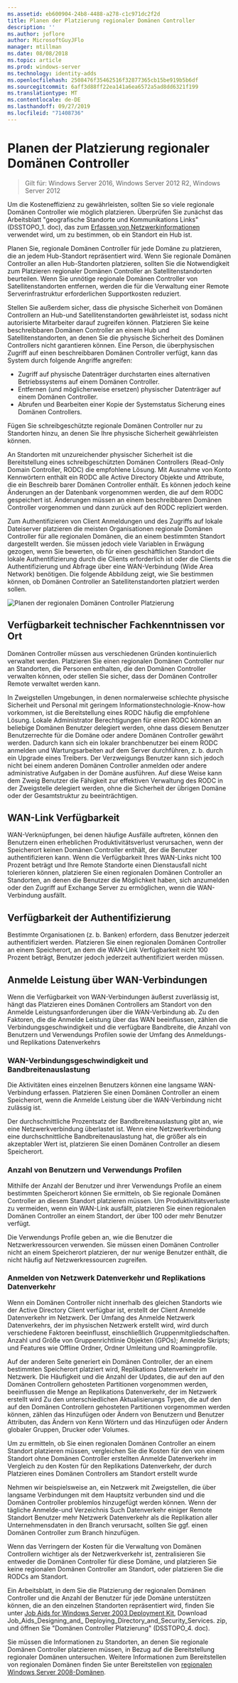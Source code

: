 ```yaml
---
ms.assetid: eb600904-24b8-4488-a278-c1c971dc2f2d
title: Planen der Platzierung regionaler Domänen Controller
description: ''
ms.author: joflore
author: MicrosoftGuyJFlo
manager: mtillman
ms.date: 08/08/2018
ms.topic: article
ms.prod: windows-server
ms.technology: identity-adds
ms.openlocfilehash: 2508476f35462516f32877365cb15be919b5b6df
ms.sourcegitcommit: 6aff3d88ff22ea141a6ea6572a5ad8dd6321f199
ms.translationtype: MT
ms.contentlocale: de-DE
ms.lasthandoff: 09/27/2019
ms.locfileid: "71408736"
---
```

# <a name="planning-regional-domain-controller-placement"></a>Planen der Platzierung regionaler Domänen Controller

>Gilt für: Windows Server 2016, Windows Server 2012 R2, Windows Server 2012

Um die Kosteneffizienz zu gewährleisten, sollten Sie so viele regionale Domänen Controller wie möglich platzieren. Überprüfen Sie zunächst das Arbeitsblatt "geografische Standorte und Kommunikations Links" (DSSTOPO_1. doc), das zum [Erfassen von Netzwerkinformationen](../../ad-ds/plan/Collecting-Network-Information.md) verwendet wird, um zu bestimmen, ob ein Standort ein Hub ist.  
  
Planen Sie, regionale Domänen Controller für jede Domäne zu platzieren, die an jedem Hub-Standort repräsentiert wird. Wenn Sie regionale Domänen Controller an allen Hub-Standorten platzieren, sollten Sie die Notwendigkeit zum Platzieren regionaler Domänen Controller an Satellitenstandorten beurteilen. Wenn Sie unnötige regionale Domänen Controller von Satellitenstandorten entfernen, werden die für die Verwaltung einer Remote Serverinfrastruktur erforderlichen Supportkosten reduziert.  
  
Stellen Sie außerdem sicher, dass die physische Sicherheit von Domänen Controllern an Hub-und Satellitenstandorten gewährleistet ist, sodass nicht autorisierte Mitarbeiter darauf zugreifen können. Platzieren Sie keine beschreibbaren Domänen Controller an einem Hub und Satellitenstandorten, an denen Sie die physische Sicherheit des Domänen Controllers nicht garantieren können. Eine Person, die überphysischen Zugriff auf einen beschreibbaren Domänen Controller verfügt, kann das System durch folgende Angriffe angreifen:  
  
- Zugriff auf physische Datenträger durchstarten eines alternativen Betriebssystems auf einem Domänen Controller.  
- Entfernen (und möglicherweise ersetzen) physischer Datenträger auf einem Domänen Controller.  
- Abrufen und Bearbeiten einer Kopie der Systemstatus Sicherung eines Domänen Controllers.  
  
Fügen Sie schreibgeschützte regionale Domänen Controller nur zu Standorten hinzu, an denen Sie Ihre physische Sicherheit gewährleisten können.  
  
An Standorten mit unzureichender physischer Sicherheit ist die Bereitstellung eines schreibgeschützten Domänen Controllers (Read-Only Domain Controller, RODC) die empfohlene Lösung. Mit Ausnahme von Konto Kennwörtern enthält ein RODC alle Active Directory Objekte und Attribute, die ein Beschreib barer Domänen Controller enthält. Es können jedoch keine Änderungen an der Datenbank vorgenommen werden, die auf dem RODC gespeichert ist. Änderungen müssen an einem beschreibbaren Domänen Controller vorgenommen und dann zurück auf den RODC repliziert werden.  
  
Zum Authentifizieren von Client Anmeldungen und des Zugriffs auf lokale Dateiserver platzieren die meisten Organisationen regionale Domänen Controller für alle regionalen Domänen, die an einem bestimmten Standort dargestellt werden. Sie müssen jedoch viele Variablen in Erwägung gezogen, wenn Sie bewerten, ob für einen geschäftlichen Standort die lokale Authentifizierung durch die Clients erforderlich ist oder die Clients die Authentifizierung und Abfrage über eine WAN-Verbindung (Wide Area Network) benötigen. Die folgende Abbildung zeigt, wie Sie bestimmen können, ob Domänen Controller an Satellitenstandorten platziert werden sollen.  
  
![Planen der regionalen Domänen Controller Platzierung](media/Planning-Regional-Domain-Controller-Placement/49892c8c-2c99-4aab-92ba-808dbc8048e2.gif)  
  
## <a name="onsite-technical-expertise-availability"></a>Verfügbarkeit technischer Fachkenntnissen vor Ort

Domänen Controller müssen aus verschiedenen Gründen kontinuierlich verwaltet werden. Platzieren Sie einen regionalen Domänen Controller nur an Standorten, die Personen enthalten, die den Domänen Controller verwalten können, oder stellen Sie sicher, dass der Domänen Controller Remote verwaltet werden kann.  
  
In Zweigstellen Umgebungen, in denen normalerweise schlechte physische Sicherheit und Personal mit geringem Informationstechnologie-Know-how vorkommen, ist die Bereitstellung eines RODC häufig die empfohlene Lösung. Lokale Administrator Berechtigungen für einen RODC können an beliebige Domänen Benutzer delegiert werden, ohne dass diesem Benutzer Benutzerrechte für die Domäne oder andere Domänen Controller gewährt werden. Dadurch kann sich ein lokaler branchbenutzer bei einem RODC anmelden und Wartungsarbeiten auf dem Server durchführen, z. b. durch ein Upgrade eines Treibers. Der Verzweigungs Benutzer kann sich jedoch nicht bei einem anderen Domänen Controller anmelden oder andere administrative Aufgaben in der Domäne ausführen. Auf diese Weise kann dem Zweig Benutzer die Fähigkeit zur effektiven Verwaltung des RODC in der Zweigstelle delegiert werden, ohne die Sicherheit der übrigen Domäne oder der Gesamtstruktur zu beeinträchtigen.  
  
## <a name="wan-link-availability"></a>WAN-Link Verfügbarkeit

WAN-Verknüpfungen, bei denen häufige Ausfälle auftreten, können den Benutzern einen erheblichen Produktivitätsverlust verursachen, wenn der Speicherort keinen Domänen Controller enthält, der die Benutzer authentifizieren kann. Wenn die Verfügbarkeit Ihres WAN-Links nicht 100 Prozent beträgt und Ihre Remote Standorte einen Dienstausfall nicht tolerieren können, platzieren Sie einen regionalen Domänen Controller an Standorten, an denen die Benutzer die Möglichkeit haben, sich anzumelden oder den Zugriff auf Exchange Server zu ermöglichen, wenn die WAN-Verbindung ausfällt.  
  
## <a name="authentication-availability"></a>Verfügbarkeit der Authentifizierung

Bestimmte Organisationen (z. b. Banken) erfordern, dass Benutzer jederzeit authentifiziert werden. Platzieren Sie einen regionalen Domänen Controller an einem Speicherort, an dem die WAN-Link Verfügbarkeit nicht 100 Prozent beträgt, Benutzer jedoch jederzeit authentifiziert werden müssen.  
  
## <a name="logon-performance-over-wan-links"></a>Anmelde Leistung über WAN-Verbindungen

Wenn die Verfügbarkeit von WAN-Verbindungen äußerst zuverlässig ist, hängt das Platzieren eines Domänen Controllers am Standort von den Anmelde Leistungsanforderungen über die WAN-Verbindung ab. Zu den Faktoren, die die Anmelde Leistung über das WAN beeinflussen, zählen die Verbindungsgeschwindigkeit und die verfügbare Bandbreite, die Anzahl von Benutzern und Verwendungs Profilen sowie der Umfang des Anmeldungs-und Replikations Datenverkehrs  
  
### <a name="wan-link-speed-and-bandwidth-utilization"></a>WAN-Verbindungsgeschwindigkeit und Bandbreitenauslastung

Die Aktivitäten eines einzelnen Benutzers können eine langsame WAN-Verbindung erfassen. Platzieren Sie einen Domänen Controller an einem Speicherort, wenn die Anmelde Leistung über die WAN-Verbindung nicht zulässig ist.  
  
Der durchschnittliche Prozentsatz der Bandbreitenauslastung gibt an, wie eine Netzwerkverbindung überlastet ist. Wenn eine Netzwerkverbindung eine durchschnittliche Bandbreitenauslastung hat, die größer als ein akzeptabler Wert ist, platzieren Sie einen Domänen Controller an diesem Speicherort.  
  
### <a name="number-of-users-and-usage-profiles"></a>Anzahl von Benutzern und Verwendungs Profilen

Mithilfe der Anzahl der Benutzer und ihrer Verwendungs Profile an einem bestimmten Speicherort können Sie ermitteln, ob Sie regionale Domänen Controller an diesem Standort platzieren müssen. Um Produktivitätsverluste zu vermeiden, wenn ein WAN-Link ausfällt, platzieren Sie einen regionalen Domänen Controller an einem Standort, der über 100 oder mehr Benutzer verfügt.  
  
Die Verwendungs Profile geben an, wie die Benutzer die Netzwerkressourcen verwenden. Sie müssen einen Domänen Controller nicht an einem Speicherort platzieren, der nur wenige Benutzer enthält, die nicht häufig auf Netzwerkressourcen zugreifen.  
  
### <a name="logon-network-traffic-vs-replication-traffic"></a>Anmelden von Netzwerk Datenverkehr und Replikations Datenverkehr

Wenn ein Domänen Controller nicht innerhalb des gleichen Standorts wie der Active Directory Client verfügbar ist, erstellt der Client Anmelde Datenverkehr im Netzwerk. Der Umfang des Anmelde Netzwerk Datenverkehrs, der im physischen Netzwerk erstellt wird, wird durch verschiedene Faktoren beeinflusst, einschließlich Gruppenmitgliedschaften. Anzahl und Größe von Gruppenrichtlinie Objekten (GPOs); Anmelde Skripts; und Features wie Offline Ordner, Ordner Umleitung und Roamingprofile.  
  
Auf der anderen Seite generiert ein Domänen Controller, der an einem bestimmten Speicherort platziert wird, Replikations Datenverkehr im Netzwerk. Die Häufigkeit und die Anzahl der Updates, die auf den auf den Domänen Controllern gehosteten Partitionen vorgenommen werden, beeinflussen die Menge an Replikations Datenverkehr, der im Netzwerk erstellt wird Zu den unterschiedlichen Aktualisierungs Typen, die auf den auf den Domänen Controllern gehosteten Partitionen vorgenommen werden können, zählen das Hinzufügen oder Ändern von Benutzern und Benutzer Attributen, das Ändern von Kenn Wörtern und das Hinzufügen oder Ändern globaler Gruppen, Drucker oder Volumes.  
  
Um zu ermitteln, ob Sie einen regionalen Domänen Controller an einem Standort platzieren müssen, vergleichen Sie die Kosten für den von einem Standort ohne Domänen Controller erstellten Anmelde Datenverkehr im Vergleich zu den Kosten für den Replikations Datenverkehr, der durch Platzieren eines Domänen Controllers am Standort erstellt wurde  
  
Nehmen wir beispielsweise an, ein Netzwerk mit Zweigstellen, die über langsame Verbindungen mit dem Hauptsitz verbunden sind und die Domänen Controller problemlos hinzugefügt werden können. Wenn der tägliche Anmelde-und Verzeichnis Such Datenverkehr einiger Remote Standort Benutzer mehr Netzwerk Datenverkehr als die Replikation aller Unternehmensdaten in den Branch verursacht, sollten Sie ggf. einen Domänen Controller zum Branch hinzufügen.  
  
Wenn das Verringern der Kosten für die Verwaltung von Domänen Controllern wichtiger als der Netzwerkverkehr ist, zentralisieren Sie entweder die Domänen Controller für diese Domäne, und platzieren Sie keine regionalen Domänen Controller am Standort, oder platzieren Sie die RODCs am Standort.  
  
Ein Arbeitsblatt, in dem Sie die Platzierung der regionalen Domänen Controller und die Anzahl der Benutzer für jede Domäne unterstützen können, die an den einzelnen Standorten repräsentiert wird, finden Sie unter [Job Aids for Windows Server 2003 Deployment Kit](https://go.microsoft.com/fwlink/?LinkID=102558), Download Job_Aids_Designing_and_ Deploying_Directory_and_Security_Services. zip, und öffnen Sie "Domänen Controller Platzierung" (DSSTOPO_4. doc).  
  
Sie müssen die Informationen zu Standorten, an denen Sie regionale Domänen Controller platzieren müssen, in Bezug auf die Bereitstellung regionaler Domänen untersuchen. Weitere Informationen zum Bereitstellen von regionalen Domänen finden Sie unter Bereitstellen von [regionalen Windows Server 2008-Domänen](https://technet.microsoft.com/library/cc755118.aspx).  

